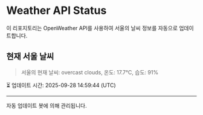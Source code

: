
# Weather API Status

이 리포지토리는 OpenWeather API를 사용하여 서울의 날씨 정보를 자동으로 업데이트합니다.

## 현재 서울 날씨
> 서울의 현재 날씨: overcast clouds, 온도: 17.7°C, 습도: 91%

⏳ 업데이트 시간: 2025-09-28 14:59:44 (UTC)

---
자동 업데이트 봇에 의해 관리됩니다.

